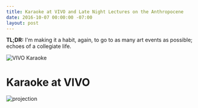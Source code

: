 ```yaml
---
title: Karaoke at VIVO and Late Night Lectures on the Anthropocene
date: 2016-10-07 00:00:00 -07:00
layout: post
---
```


**TL;DR:** I'm making it a habit, again, to go to as many art events as possible; echoes of a collegiate life.

![VIVO Karaoke][1]

# Karaoke at VIVO

![projection][2]




[1]: /uploads/vivo-karaoke.jpg
[2]: /uploads/vivo-guns.jpg